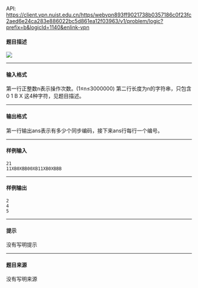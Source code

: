 API: https://client.vpn.nuist.edu.cn/https/webvpn893ff9021738b0357186c0f23fc2aed6e24ca283e886022bc5d861ea12f03963/v1/problem/logic?prefix=b&logicId=1140&enlink-vpn

#### 题目描述

![](../file/1140_0.jpg)

---

#### 输入格式

第一行正整数n表示操作次数。(1≤n≤3000000) 第二行长度为n的字符串，只包含0 1 B X 这4种字符，见题目描述。

---

#### 输出格式

第一行输出ans表示有多少个同步编码，接下来ans行每行一个编号。

---

#### 样例输入
```
21
11XB0XBB00XB11XB0XBBB

```

---

#### 样例输出
```
2
4
5

```

---

#### 提示

没有写明提示

---

#### 题目来源

没有写明来源